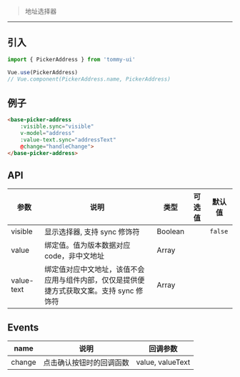 > 地址选择器

-------------

## 引入

```javascript
import { PickerAddress } from 'tommy-ui'

Vue.use(PickerAddress)
// Vue.component(PickerAddress.name, PickerAddress)
```

## 例子

```html
<base-picker-address
    :visible.sync="visible"
    v-model="address"
    :value-text.sync="addressText"
    @change="handleChange">
</base-picker-address>
```

## API

| 参数 | 说明 | 类型 | 可选值 | 默认值 |
|------|-------|---------|-------|--------|
| visible | 显示选择器, 支持 sync 修饰符 | Boolean | | `false` |
| value | 绑定值。值为版本数据对应code，非中文地址 | Array | | |
| value-text | 绑定值对应中文地址，该值不会应用与组件内部，仅仅是提供便捷方式获取文案。支持 sync 修饰符 | Array | | |

## Events
| name | 说明 | 回调参数 |
|------|-------|---------|
| change | 点击确认按钮时的回调函数 | value, valueText |
